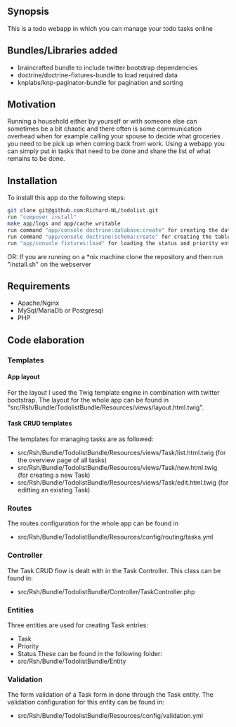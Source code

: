 ## Synopsis
This is a todo webapp in which you can manage your todo tasks online

## Bundles/Libraries added
- braincrafted bundle to include twitter bootstrap dependencies
- doctrine/doctrine-fixtures-bundle to load required data
- knplabs/knp-paginator-bundle for pagination and sorting


## Motivation
Running a household either by yourself or with someone else can sometimes be a bit chaotic and there often is some communication overhead
when for example calling your spouse to decide what groceries you need to be pick up when coming back from work.
Using a webapp you can simply put in tasks that need to be done and share the list of what remains to be done.


## Installation
To install this app do the following steps:

```bash
git clone git@github.com:Richard-NL/todolist.git
run "composer install"
make app/logs and app/cache writable
run command "app/console doctrine:database:create" for creating the database
run command "app/console doctrine:schema:create" for creating the tables in the database
run "app/console fixtures:load" for loading the status and priority entries required for a task
```
OR:
If you are running on a *nix machine clone the repository  and then run "install.sh" on the webserver

## Requirements
- Apache/Nginx
- MySql/MariaDb or Postgresql
- PHP

## Code elaboration
### Templates
#### App layout
For the layout I used the Twig template engine in combination with twitter bootstrap.
The layout for the whole app can be found  in "src/Rsh/Bundle/TodolistBundle/Resources/views/layout.html.twig".

#### Task CRUD templates
The templates for managing tasks are as followed:
- src/Rsh/Bundle/TodolistBundle/Resources/views/Task/list.html.twig (for the overview page of all tasks)
- src/Rsh/Bundle/TodolistBundle/Resources/views/Task/new.html.twig (for creating a new Task)
- src/Rsh/Bundle/TodolistBundle/Resources/views/Task/edit.html.twig (for editting an existing Task)

### Routes
The routes configuration for the whole app can be found in
- src/Rsh/Bundle/TodolistBundle/Resources/config/routing/tasks.yml

### Controller
The Task CRUD flow is dealt with in the Task Controller. This class can be found in:
- src/Rsh/Bundle/TodolistBundle/Controller/TaskController.php

### Entities
Three entities are used for creating Task entries:
- Task
- Priority
- Status
These can be found in the following folder:
- src/Rsh/Bundle/TodolistBundle/Entity

### Validation
The form validation of a Task form in done through the Task entity. The validation configuration for this entity can be found in:
- src/Rsh/Bundle/TodolistBundle/Resources/config/validation.yml

